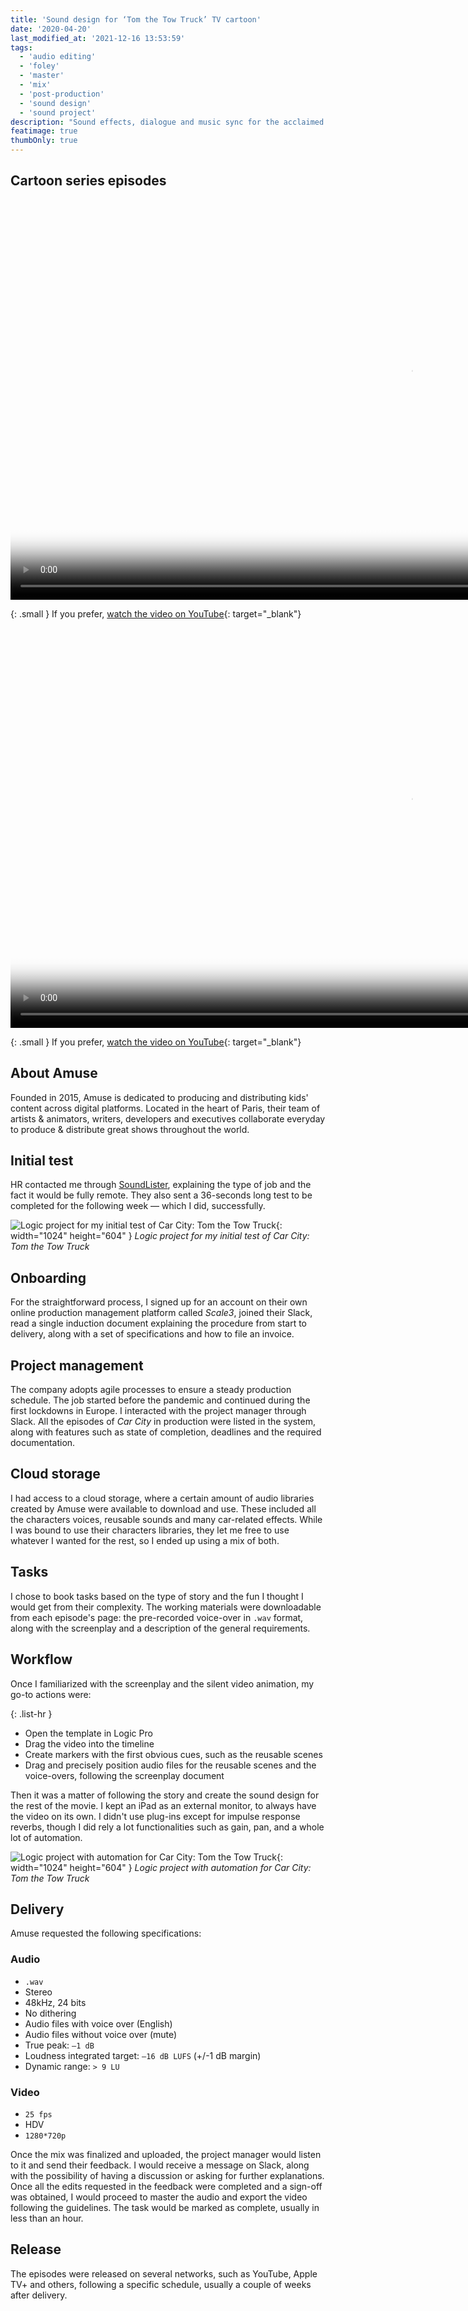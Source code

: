 ```yaml
---
title: 'Sound design for ‘Tom the Tow Truck’ TV cartoon'
date: '2020-04-20'
last_modified_at: '2021-12-16 13:53:59'
tags:
  - 'audio editing'
  - 'foley'
  - 'master'
  - 'mix'
  - 'post-production'
  - 'sound design'
  - 'sound project'
description: "Sound effects, dialogue and music sync for the acclaimed show ‘Tom the Tow Truck’, part of the Car City series by Paris-based Amuse."
featimage: true
thumbOnly: true
---
```

## Cartoon series episodes

<video controls src="{{ site.url }}/assets/videos/case-study-carcity-inventom-candy-machine.mp4"
  poster="{{ site.url }}/assets/videos/case-study-carcity-inventom-candy-machine.jpg"
  width="1280">
  Sorry, your browser doesn't support embedded videos, but you can <a href="{{ site.url }}/assets/videos/case-study-carcity-inventom-candy-machine.mp4">download it</a> and watch it with your favorite video player.
</video>

{: .small }
If you prefer, [watch the video on YouTube](https://youtu.be/LLH6DfooMLg){: target="_blank"}

<video controls src="{{ site.url }}/assets/videos/case-study-carcity-inventom-race-car.mp4"
  poster="{{ site.url }}/assets/videos/case-study-carcity-inventom-race-car.jpg"
  width="1280">
  Sorry, your browser doesn't support embedded videos, but you can <a href="{{ site.url }}/assets/videos/case-study-carcity-inventom-race-car.mp4">download it</a> and watch it with your favorite video player.
</video>

{: .small }
If you prefer, [watch the video on YouTube](https://youtu.be/h66pXVCEbqw){: target="_blank"}

## About Amuse

Founded in 2015, Amuse is dedicated to producing and distributing kids' content across digital platforms. Located in the heart of Paris, their team of artists & animators, writers, developers and executives collaborate everyday to produce & distribute great shows throughout the world.

## Initial test

HR contacted me through [SoundLister](https://soundlister.com/portfolio/simone-silvestroni/), explaining the type of job and the fact it would be fully remote. They also sent a 36-seconds long test to be completed for the following week — which I did, successfully.

![Logic project for my initial test of Car City: Tom the Tow Truck](/assets/images/carcity-test-logic.jpg){: width="1024" height="604" }
*Logic project for my initial test of Car City: Tom the Tow Truck*

## Onboarding

For the straightforward process, I signed up for an account on their own online production management platform called _Scale3_, joined their Slack, read a single induction document explaining the procedure from start to delivery, along with a set of specifications and how to file an invoice.

## Project management

The company adopts agile processes to ensure a steady production schedule. The job started before the pandemic and continued during the first lockdowns in Europe. I interacted with the project manager through Slack. All the episodes of _Car City_ in production were listed in the system, along with features such as state of completion, deadlines and the required documentation.

## Cloud storage

I had access to a cloud storage, where a certain amount of audio libraries created by Amuse were available to download and use. These included all the characters voices, reusable sounds and many car-related effects. While I was bound to use their characters libraries, they let me free to use whatever I wanted for the rest, so I ended up using a mix of both.

## Tasks

I chose to book tasks based on the type of story and the fun I thought I would get from their complexity. The working materials were downloadable from each episode's page: the pre-recorded voice-over in `.wav` format, along with the screenplay and a description of the general requirements.

## Workflow

Once I familiarized with the screenplay and the silent video animation, my go-to actions were:

{: .list-hr }
- Open the template in Logic Pro
- Drag the video into the timeline
- Create markers with the first obvious cues, such as the reusable scenes
- Drag and precisely position audio files for the reusable scenes and the voice-overs, following the screenplay document

Then it was a matter of following the story and create the sound design for the rest of the movie. I kept an iPad as an external monitor, to always have the video on its own. I didn't use plug-ins except for impulse response reverbs, though I did rely a lot functionalities such as gain, pan, and a whole lot of automation.

![Logic project with automation for Car City: Tom the Tow Truck](/assets/images/carcity-tom-logic.jpg){: width="1024" height="604" }
*Logic project with automation for Car City: Tom the Tow Truck*

## Delivery

Amuse requested the following specifications:

### Audio

- `.wav`
- Stereo
- 48kHz, 24 bits
- No dithering
- Audio files with voice over (English)
- Audio files without voice over (mute)
- True peak: `–1 dB`
- Loudness integrated target: `–16 dB LUFS` (+/-1 dB margin)
- Dynamic range: `> 9 LU`

### Video

- `25 fps`
- HDV
- `1280*720p`

Once the mix was finalized and uploaded, the project manager would listen to it and send their feedback. I would receive a message on Slack, along with the possibility of having a discussion or asking for further explanations. Once all the edits requested in the feedback were completed and a sign-off was obtained, I would proceed to master the audio  and export the video following the guidelines. The task would be marked as complete, usually in less than an hour.

## Release

The episodes were released on several networks, such as YouTube, Apple TV+ and others, following a specific schedule, usually a couple of weeks after delivery.